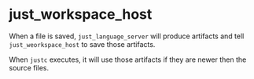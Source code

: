 # just_workspace_host

When a file is saved, `just_language_server` will produce artifacts and tell `just_weorkspace_host` to save those artifacts.

When `justc` executes, it will use those artifacts if they are newer then the source files.
